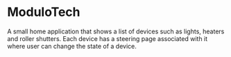 # ModuloTech
A small home application that shows a list of devices such as lights, heaters and roller shutters. Each device has a steering page associated with it 
where user can change the state of a device. 
